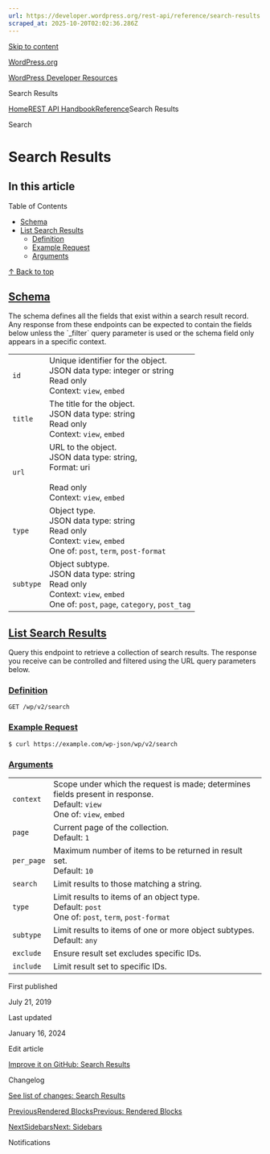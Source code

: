 ```yaml
---
url: https://developer.wordpress.org/rest-api/reference/search-results
scraped_at: 2025-10-20T02:02:36.286Z
---
```


[Skip to content](https://developer.wordpress.org/rest-api/reference/search-results/#wp--skip-link--target)

[WordPress.org](https://wordpress.org/)

[WordPress Developer Resources](https://developer.wordpress.org/)

Search Results


[Home](https://developer.wordpress.org/)[REST API Handbook](https://developer.wordpress.org/rest-api/)[Reference](https://developer.wordpress.org/rest-api/reference/)Search Results

Search

# Search Results

## In this article

Table of Contents

- [Schema](https://developer.wordpress.org/rest-api/reference/search-results/#schema)
- [List Search Results](https://developer.wordpress.org/rest-api/reference/search-results/#list-search-results)
  - [Definition](https://developer.wordpress.org/rest-api/reference/search-results/#definition)
  - [Example Request](https://developer.wordpress.org/rest-api/reference/search-results/#example-request)
  - [Arguments](https://developer.wordpress.org/rest-api/reference/search-results/#arguments)

[↑ Back to top](https://developer.wordpress.org/rest-api/reference/search-results/#wp--skip-link--target)

## [Schema](https://developer.wordpress.org/rest-api/reference/search-results/\#schema)

The schema defines all the fields that exist within a search result record. Any response from these endpoints can be expected to contain the fields below unless the \`\_filter\` query parameter is used or the schema field only appears in a specific context.

|     |     |
| --- | --- |
| `id` | Unique identifier for the object.<br>JSON data type: integer or string <br>Read only<br>Context: `view`, `embed` |
| `title` | The title for the object.<br>JSON data type: string <br>Read only<br>Context: `view`, `embed` |
| `url` | URL to the object.<br>JSON data type: string,<br>Format: uri<br> <br>Read only<br>Context: `view`, `embed` |
| `type` | Object type.<br>JSON data type: string <br>Read only<br>Context: `view`, `embed`<br>One of: `post`, `term`, `post-format` |
| `subtype` | Object subtype.<br>JSON data type: string <br>Read only<br>Context: `view`, `embed`<br>One of: `post`, `page`, `category`, `post_tag` |

## [List Search Results](https://developer.wordpress.org/rest-api/reference/search-results/\#list-search-results)

Query this endpoint to retrieve a collection of search results. The response you receive can be controlled and filtered using the URL query parameters below.

### [Definition](https://developer.wordpress.org/rest-api/reference/search-results/\#definition)

`GET /wp/v2/search`

### [Example Request](https://developer.wordpress.org/rest-api/reference/search-results/\#example-request)

`$ curl https://example.com/wp-json/wp/v2/search`

### [Arguments](https://developer.wordpress.org/rest-api/reference/search-results/\#arguments)

|     |     |
| --- | --- |
| `context` | Scope under which the request is made; determines fields present in response.<br>Default: `view`<br>One of: `view`, `embed` |
| `page` | Current page of the collection.<br>Default: `1` |
| `per_page` | Maximum number of items to be returned in result set.<br>Default: `10` |
| `search` | Limit results to those matching a string. |
| `type` | Limit results to items of an object type.<br>Default: `post`<br>One of: `post`, `term`, `post-format` |
| `subtype` | Limit results to items of one or more object subtypes.<br>Default: `any` |
| `exclude` | Ensure result set excludes specific IDs. |
| `include` | Limit result set to specific IDs. |

First published

July 21, 2019

Last updated

January 16, 2024

Edit article

[Improve it on GitHub: Search Results](https://github.com/WP-API/docs/edit/master/reference/search-results.md)

Changelog

[See list of changes: Search Results](https://github.com/WP-API/docs/commits/master/reference/search-results.md)

[PreviousRendered BlocksPrevious: Rendered Blocks](https://developer.wordpress.org/rest-api/reference/rendered-blocks/)

[NextSidebarsNext: Sidebars](https://developer.wordpress.org/rest-api/reference/sidebars/)

Notifications
